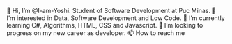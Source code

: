 👋 Hi, I’m @I-am-Yoshi. Student of Software Development at Puc Minas.
👀 I’m interested in Data, Software Development and Low Code.
🌱 I’m currently learning C#, Algorithms, HTML, CSS and Javascript.
💞️ I’m looking to progress on my new career as developer.
📫 How to reach me
